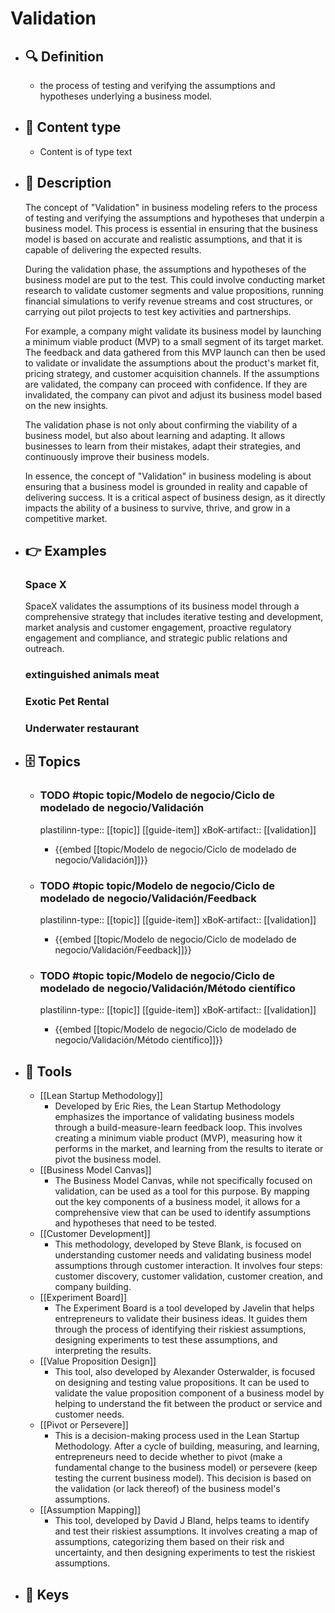 # Validation
- ## 🔍 Definition
  - the process of testing and verifying the assumptions and hypotheses underlying a business model.
- ## 📰 Content type 
  - Content is of type text
- ## 📖 Description
  The concept of "Validation" in business modeling refers to the process of testing and verifying the assumptions and hypotheses that underpin a business model. This process is essential in ensuring that the business model is based on accurate and realistic assumptions, and that it is capable of delivering the expected results.
  
  During the validation phase, the assumptions and hypotheses of the business model are put to the test. This could involve conducting market research to validate customer segments and value propositions, running financial simulations to verify revenue streams and cost structures, or carrying out pilot projects to test key activities and partnerships.
  
  For example, a company might validate its business model by launching a minimum viable product (MVP) to a small segment of its target market. The feedback and data gathered from this MVP launch can then be used to validate or invalidate the assumptions about the product's market fit, pricing strategy, and customer acquisition channels. If the assumptions are validated, the company can proceed with confidence. If they are invalidated, the company can pivot and adjust its business model based on the new insights.
  
  The validation phase is not only about confirming the viability of a business model, but also about learning and adapting. It allows businesses to learn from their mistakes, adapt their strategies, and continuously improve their business models.
  
  In essence, the concept of "Validation" in business modeling is about ensuring that a business model is grounded in reality and capable of delivering success. It is a critical aspect of business design, as it directly impacts the ability of a business to survive, thrive, and grow in a competitive market.
- ## 👉 Examples
  ### Space X
  SpaceX validates the assumptions of its business model through a comprehensive strategy that includes iterative testing and development, market analysis and customer engagement, proactive regulatory engagement and compliance, and strategic public relations and outreach.
  ### 
  
  ### extinguished animals meat
  
  ### Exotic Pet Rental
  
  ### Underwater restaurant
  
- ## 🗄️ Topics
  - ### TODO #topic topic/Modelo de negocio/Ciclo de modelado de negocio/Validación
    plastilinn-type:: [[topic]] [[guide-item]]
    xBoK-artifact:: [[validation]]
    - {{embed [[topic/Modelo de negocio/Ciclo de modelado de negocio/Validación]]}}
  
  - ### TODO #topic topic/Modelo de negocio/Ciclo de modelado de negocio/Validación/Feedback
    plastilinn-type:: [[topic]] [[guide-item]]
    xBoK-artifact:: [[validation]]
    - {{embed [[topic/Modelo de negocio/Ciclo de modelado de negocio/Validación/Feedback]]}}
  
  - ### TODO #topic topic/Modelo de negocio/Ciclo de modelado de negocio/Validación/Método científico
    plastilinn-type:: [[topic]] [[guide-item]]
    xBoK-artifact:: [[validation]]
    - {{embed [[topic/Modelo de negocio/Ciclo de modelado de negocio/Validación/Método científico]]}}
  
  
- ## 🧰 Tools
  - [[Lean Startup Methodology]]
    - Developed by Eric Ries, the Lean Startup Methodology emphasizes the importance of validating business models through a build-measure-learn feedback loop. This involves creating a minimum viable product (MVP), measuring how it performs in the market, and learning from the results to iterate or pivot the business model.
  - [[Business Model Canvas]]
    - The Business Model Canvas, while not specifically focused on validation, can be used as a tool for this purpose. By mapping out the key components of a business model, it allows for a comprehensive view that can be used to identify assumptions and hypotheses that need to be tested.
  - [[Customer Development]]
    - This methodology, developed by Steve Blank, is focused on understanding customer needs and validating business model assumptions through customer interaction. It involves four steps: customer discovery, customer validation, customer creation, and company building.
  - [[Experiment Board]]
    - The Experiment Board is a tool developed by Javelin that helps entrepreneurs to validate their business ideas. It guides them through the process of identifying their riskiest assumptions, designing experiments to test these assumptions, and interpreting the results.
  - [[Value Proposition Design]]
    - This tool, also developed by Alexander Osterwalder, is focused on designing and testing value propositions. It can be used to validate the value proposition component of a business model by helping to understand the fit between the product or service and customer needs.
  - [[Pivot or Persevere]]
    - This is a decision-making process used in the Lean Startup Methodology. After a cycle of building, measuring, and learning, entrepreneurs need to decide whether to pivot (make a fundamental change to the business model) or persevere (keep testing the current business model). This decision is based on the validation (or lack thereof) of the business model's assumptions.
  - [[Assumption Mapping]]
    - This tool, developed by David J Bland, helps teams to identify and test their riskiest assumptions. It involves creating a map of assumptions, categorizing them based on their risk and uncertainty, and then designing experiments to test the riskiest assumptions.
- ## 🔑 Keys
  
